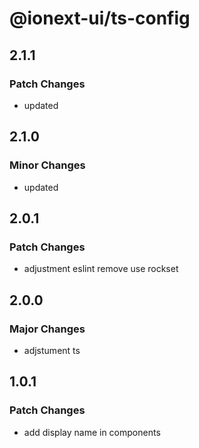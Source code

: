 # @ionext-ui/ts-config

## 2.1.1

### Patch Changes

- updated

## 2.1.0

### Minor Changes

- updated

## 2.0.1

### Patch Changes

- adjustment eslint remove use rockset

## 2.0.0

### Major Changes

- adjstument ts

## 1.0.1

### Patch Changes

- add display name in components
